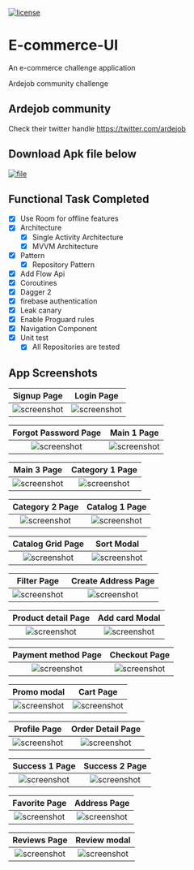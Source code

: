[![license](https://img.shields.io/github/license/DAVFoundation/captain-n3m0.svg?style=flat-square)](./LICENSE)


# E-commerce-UI
An e-commerce challenge application

Ardejob community challenge

## Ardejob community

Check their twitter handle https://twitter.com/ardejob

## Download Apk file below
[![file](./img/ic_launcher_round.png)](https://github.com/Bik-Krlvn/E-commerce-UI/raw/develop/apk/e_commerce-debug.apk "download application apk")

## Functional Task Completed

- [x] Use Room for offline features
- [x] Architecture
    - [x] Single Activity Architecture
    - [x] MVVM Architecture
- [x] Pattern
    - [x] Repository Pattern
- [x] Add Flow Api
- [x] Coroutines
- [x] Dagger 2
- [x] firebase authentication
- [x] Leak canary
- [x] Enable Proguard rules
- [x] Navigation Component
- [x] Unit test
    - [x] All Repositories are tested

## App Screenshots

|            Signup Page             |           Login Page            |
| :---------------------------------: | :----------------------------------: |
| ![screenshot](./screenshot/signup.jpg) | ![screenshot](./screenshot/login.jpg) |


|            Forgot Password Page             |            Main 1 Page            |
| :---------------------------------: | :----------------------------------: |
| ![screenshot](./screenshot/forgot.jpg) | ![screenshot](./screenshot/product.jpg) |

|            Main 3 Page             |           Category 1 Page            |
| :---------------------------------: | :----------------------------------: |
| ![screenshot](./screenshot/category_1.jpg) | ![screenshot](./screenshot/category_2.jpg) |


|            Category 2 Page             |           Catalog 1 Page            |
| :---------------------------------: | :----------------------------------: |
| ![screenshot](./screenshot/category_info.jpg) | ![screenshot](./screenshot/catalog.jpg) |

|            Catalog Grid Page             |           Sort Modal             |
| :---------------------------------: | :----------------------------------: |
| ![screenshot](./screenshot/catalog_grid.jpg) | ![screenshot](./screenshot/sort.jpg) |



|            Filter  Page             |           Create Address  Page            |
| :---------------------------------: | :----------------------------------: |
| ![screenshot](./screenshot/filter.jpg) | ![screenshot](./screenshot/create_address.jpg) |


|            Product detail  Page             |           Add card  Modal            |
| :---------------------------------: | :----------------------------------: |
| ![screenshot](./screenshot/product_detail.jpg) | ![screenshot](./screenshot/add_card.jpg) |



|            Payment method  Page             |           Checkout  Page            |
| :---------------------------------: | :----------------------------------: |
| ![screenshot](./screenshot/payment.jpg) | ![screenshot](./screenshot/checkout.jpg) |


|            Promo modal              |           Cart  Page            |
| :---------------------------------: | :----------------------------------: |
| ![screenshot](./screenshot/promo.jpg) | ![screenshot](./screenshot/cart.jpg) |


|            Profile Page             |           Order Detail Page            |
| :---------------------------------: | :----------------------------------: |
| ![screenshot](./screenshot/profile.jpg) | ![screenshot](./screenshot/order_details.jpg) |

|            Success 1 Page             |           Success 2 Page            |
| :---------------------------------: | :----------------------------------: |
| ![screenshot](./screenshot/success1.jpg) | ![screenshot](./screenshot/success_2.jpg) |


|            Favorite  Page             |           Address Page            |
| :---------------------------------: | :----------------------------------: |
| ![screenshot](./screenshot/favorite.jpg) | ![screenshot](./screenshot/address.jpg) |


|            Reviews  Page             |           Review modal            |
| :---------------------------------: | :----------------------------------: |
| ![screenshot](./screenshot/reviews.jpg) | ![screenshot](./screenshot/create_review.jpg) |

